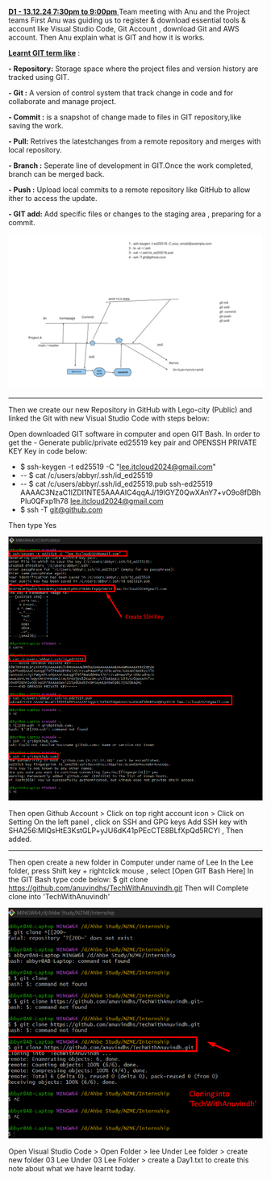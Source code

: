 <u>**D1 - 13.12.24 7:30pm to 9:00pm** </u>
Team meeting with Anu and the Project teams
First Anu was guiding us to register & download essential tools & account like
 Visual Studio Code, Git Account , download Git and AWS account.
Then Anu explain what is GIT and how it is works.

<u>**Learnt GIT term like**</u> :

**- Repository:**
Storage space where the project files and version history are tracked using GIT.

**- Git :**
A version of control system that track change in code and for collaborate and manage project.

**- Commit :**
is a snapshot of change made to files in GIT repository,like saving the work.

**- Pull:**
Retrives the latestchanges from a remote repository and merges with local repository.

**- Branch :**
Seperate line of development in GIT.Once the work completed, branch can be merged back.

**- Push :**
Upload local commits to a remote  repository like GitHub to allow ither to access the update.

**- GIT add:**
Add specific files or changes to the staging area , preparing for a commit.

![Git Repository Explaination](<Assets/Git repository explaination.png>)

***

Then we create our new Repository in GitHub with Lego-city (Public)
and linked the Git with new Visual Studio Code with steps below:

Open downloaded GIT software in computer and open GIT Bash.
In order to get the - Generate public/private ed25519 key pair and OPENSSH PRIVATE KEY
Key in code below:

*  $ ssh-keygen -t ed25519 -C "lee.itcloud2024@gmail.com"
* -- $ cat /c/users/abbyr/.ssh/id_ed25519
* -- $ cat /c/users/abbyr/.ssh/id_ed25519.pub ssh-ed25519 AAAAC3NzaC1lZDI1NTE5AAAAIC4qqAJ/19lGYZ0QwXAnY7+vO9o8fDBhPIu0QFxp1h78 lee.itcloud2024@gmail.com
* $ ssh -T git@github.com

Then type Yes

![Create SSH key](<Assets/Create SSH key.png>)

Then open Github Account > Click on top right account icon > Click on Setting
On the left panel , click on SSH and GPG keys
Add SSH key with SHA256:MlQsHtE3KstGLP+yJU6dK41pPEcCTE8BLfXpQd5RCYI , Then added.

***

Then open create a new folder in Computer under name of Lee
In the Lee folder, press Shift key + rightclick mouse , select [Open GIT Bash Here]
In the GIT Bash type code below:
$ git clone https://github.com/anuvindhs/TechWithAnuvindh.git
Then will Complete clone into 'TechWithAnuvindh'

![Clone into 'TechWithAnuvindh'](<Assets/Cloning into 'TechWithAnuvindh'.png>)

Open Visual Studio Code > Open Folder > lee
Under Lee folder > create new folder 03 Lee
Under 03 Lee Folder > create a Day1.txt to create this note about what we have learnt today.